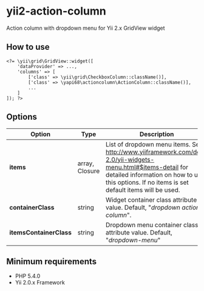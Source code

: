 # yii2-action-column
Action column with dropdown menu for Yii 2.x GridView widget

## How to use
    <?= \yii\grid\GridView::widget([
        'dataProvider' => ...,
        'columns' => [
            ['class' => \yii\grid\CheckboxColumn::className()],
            ['class' => \yapi68\actioncolumn\ActionColumn::className()],
            ...
        ]
    ]); ?>

## Options
| Option | Type | Description |
|--------|-------------|------|
| **items** | array, Closure | List of dropdown menu items. See http://www.yiiframework.com/doc-2.0/yii-widgets-menu.html#$items-detail for detailed information on how to use this options. If no items is set default items will be used. |
| **containerClass** | string | Widget container class attribute value. Default, "*dropdown action-column*". |
| **itemsContainerClass** | string | Dropdown menu container class attribute value. Default, "*dropdown-menu*" |

## Minimum requirements
* PHP 5.4.0
* Yii 2.0.x Framework